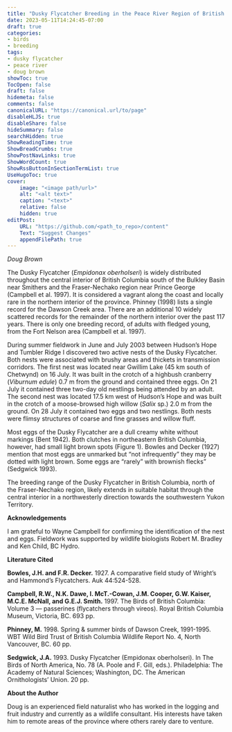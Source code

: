 ```yaml
---
title: "Dusky Flycatcher Breeding in the Peace River Region of British Columbia"
date: 2023-05-11T14:24:45-07:00
draft: true
categories:
- birds
- breeding
tags:
- dusky flycatcher
- peace river
- doug brown
showToc: true
TocOpen: false
draft: false
hidemeta: false
comments: false
canonicalURL: "https://canonical.url/to/page"
disableHLJS: true 
disableShare: false
hideSummary: false
searchHidden: true
ShowReadingTime: true
ShowBreadCrumbs: true
ShowPostNavLinks: true
ShowWordCount: true
ShowRssButtonInSectionTermList: true
UseHugoToc: true
cover:
    image: "<image path/url>" 
    alt: "<alt text>" 
    caption: "<text>" 
    relative: false
    hidden: true
editPost:
    URL: "https://github.com/<path_to_repo>/content"
    Text: "Suggest Changes" 
    appendFilePath: true 
---
```


*Doug Brown*

The Dusky Flycatcher (*Empidonax oberholseri*) is widely distributed throughout the central interior of British Columbia south of the Bulkley Basin near Smithers and the Fraser-Nechako region near Prince George (Campbell et al. 1997). It is considered a vagrant along the coast and locally rare in the northern interior of the province. Phinney (1998) lists a single record for the Dawson Creek area. There are an additional 10 widely scattered records for the remainder of the northern interior over the past 117 years. There is only one breeding record, of adults with fledged young, from the Fort Nelson area (Campbell et al. 1997).

During summer fieldwork in June and July 2003 between Hudson’s Hope and Tumbler Ridge I discovered two active nests of the Dusky Flycatcher. Both nests were associated with brushy areas and thickets in transmission corridors. The first nest was located near Gwillim Lake (45 km south of Chetwynd) on 16 July. It was built in the crotch of a highbush cranberry (*Viburnum edule*) 0.7 m from the ground and contained three eggs. On 21 July it contained three two-day old nestlings being attended by an adult. 
The second nest was located 17.5 km west of Hudson’s Hope and was built in the crotch of a moose-browsed high willow (*Salix* sp.) 2.0 m from the ground. On 28 July it contained two eggs and two nestlings. Both nests were flimsy structures of coarse and fine grasses and willow fluff.

Most eggs of the Dusky Flycatcher are a dull creamy white without markings (Bent 1942). Both clutches in northeastern British Columbia, however, had small light brown spots (Figure 1). Bowles and Decker (1927) mention that most eggs are unmarked but “not infrequently” they may be dotted with light brown. Some eggs are “rarely” with brownish flecks” (Sedgwick 1993).

The breeding range of the Dusky Flycatcher in British Columbia, north of the Fraser-Nechako region, likely extends in suitable habitat through the central interior in a northwesterly direction towards the southwestern Yukon Territory. 

**Acknowledgements**

I am grateful to Wayne Campbell for confirming the identification of the nest and eggs. Fieldwork was supported by wildlife biologists Robert M. Bradley and Ken Child, BC Hydro.

**Literature Cited**

**Bowles, J.H. and F.R. Decker.** 1927. A comparative field study of Wright’s and Hammond’s Flycatchers. Auk 44:524-528.

**Campbell, R.W., N.K. Dawe, I. McT.-Cowan, J.M. Cooper, G.W. Kaiser, M.C.E. McNall, and G.E.J. Smith.** 1997. The Birds of British Columbia: Volume 3 — passerines (flycatchers through vireos). Royal British Columbia Museum, Victoria, BC. 693 pp.

**Phinney, M.** 1998. Spring & summer birds of Dawson Creek, 1991-1995. WBT Wild Bird Trust of British Columbia Wildlife Report No. 4, North Vancouver, BC. 60 pp.

**Sedgwick, J.A.** 1993. Dusky Flycatcher (Empidonax oberholseri). In The Birds of North America, No. 78 (A. Poole and F. Gill, eds.). Philadelphia: The Academy of Natural Sciences; Washington, DC. The American Ornithologists’ Union. 20 pp.

**About the Author**

Doug is an experienced field naturalist who has worked in the logging and fruit industry and currently as a wildlife consultant. His interests have taken him to remote areas of the province where others rarely dare to venture.